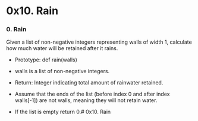 # 0x10. Rain

### 0. Rain

Given a list of non-negative integers representing walls of width 1, calculate how much water will be retained after it rains.

- Prototype: def rain(walls)

- walls is a list of non-negative integers.

- Return: Integer indicating total amount of rainwater retained.

- Assume that the ends of the list (before index 0 and after index walls[-1]) are not walls, meaning they will not retain water.

- If the list is empty return 0.# 0x10. Rain
